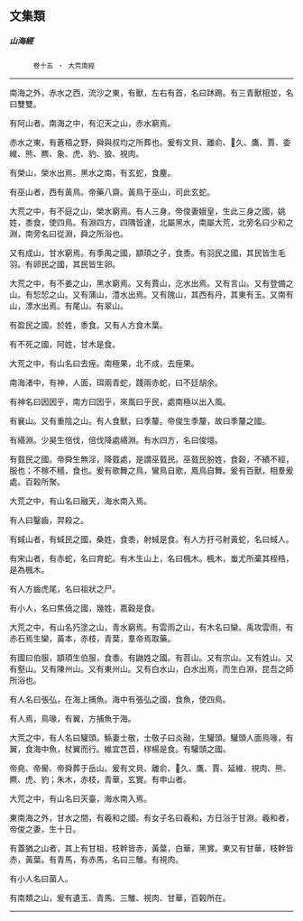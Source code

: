 

## 文集類

##### 山海經
　　　`卷十五 ‧ 大荒南經`

* * *

南海之外，赤水之西，流沙之東，有獸，左右有首，名曰䟣踢。有三青獸相並，名曰雙雙。

有阿山者。南海之中，有氾天之山，赤水窮焉。

赤水之東，有蒼梧之野，舜與叔均之所葬也。爰有文貝、離俞、𩿨久、鷹、賈、委維、熊、羆、象、虎、豹、狼、視肉。

有榮山，榮水出焉。黑水之南，有玄蛇，食麈。

有巫山者，西有黃鳥。帝藥八齋。黃鳥于巫山，司此玄蛇。

大荒之中，有不庭之山，榮水窮焉。有人三身，帝俊妻娥皇，生此三身之國，姚姓，黍食，使四鳥。有淵四方，四隅皆達，北屬黑水，南屬大荒，北旁名曰少和之淵，南旁名曰從淵，舜之所浴也。

又有成山，甘水窮焉。有季禺之國，顓頊之子，食黍。有羽民之國，其民皆生毛羽。有卵民之國，其民皆生卵。

大荒之中，有不姜之山，黑水窮焉。又有賈山，汔水出焉。又有言山。又有登備之山。有恝恝之山。又有蒲山，澧水出焉。又有隗山，其西有丹，其東有玉。又南有山，漂水出焉。有尾山。有翠山。

有盈民之國，於姓，黍食。又有人方食木葉。

有不死之國，阿姓，甘木是食。

大荒之中，有山名曰去痓。南極果，北不成，去痓果。

南海渚中，有神，人面，珥兩青蛇，踐兩赤蛇，曰不廷胡余。

有神名曰因因乎，南方曰因乎，來風曰乎民，處南極以出入風。

有襄山。又有重陰之山。有人食獸，曰季釐。帝俊生季釐，故曰季釐之國。

有緡淵。少昊生倍伐，倍伐降處緡淵。有水四方，名曰俊壇。

有臷民之國。帝舜生無淫，降臷處，是謂巫臷民。巫臷民肦姓，食榖，不績不經，服也；不稼不穡，食也。爰有歌舞之鳥，鸞鳥自歌，鳳鳥自舞。爰有百獸，相羣爰處。百榖所聚。

大荒之中，有山名曰融天，海水南入焉。

有人曰鑿齒，羿殺之。

有蜮山者，有蜮民之國，桑姓，食黍，射蜮是食。有人方扜弓射黃蛇，名曰蜮人。

有宋山者，有赤蛇，名曰育蛇。有木生山上，名曰楓木。楓木，蚩尤所棄其桎梏，是為楓木。

有人方齒虎尾，名曰祖狀之尸。

有小人，名曰焦僥之國，幾姓，嘉穀是食。

大荒之中，有山名㱙塗之山，青水窮焉。有雲雨之山，有木名曰欒。禹攻雲雨，有赤石焉生欒，黃本，赤枝，青葉，羣帝焉取藥。

有國曰伯服，顓頊生伯服，食黍。有鼬姓之國。有苕山。又有宗山。又有姓山。又有壑山。又有陳州山。又有東州山。又有白水山，白水出焉，而生白淵，昆吾之師所浴也。

有人名曰張弘，在海上捕魚。海中有張弘之國，食魚，使四鳥。

有人焉，鳥喙，有翼，方捕魚于海。

大荒之中，有人名曰驩頭。鯀妻士敬，士敬子曰炎融，生驩頭。驩頭人面鳥喙，有翼，食海中魚，杖翼而行。維宜芑苣，穋楊是食。有驩頭之國。

帝堯、帝嚳、帝舜葬于岳山。爰有文貝、離俞、𩿨久、鷹、賈、延維、視肉、熊、羆、虎、豹；朱木，赤枝，青華，玄實。有申山者。

大荒之中，有山名曰天臺，海水南入焉。

東南海之外，甘水之間，有羲和之國。有女子名曰羲和，方日浴于甘淵。羲和者，帝俊之妻，生十日。

有蓋猶之山者，其上有甘柤，枝幹皆赤，黃葉，白華，黑實。東又有甘華，枝幹皆赤，黃葉。有青馬，有赤馬，名曰三騅。有視肉。

有小人名曰菌人。

有南類之山，爰有遺玉、青馬、三騅、視肉、甘華，百榖所在。

* * *


